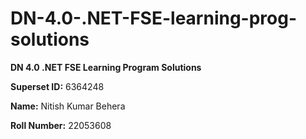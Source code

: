 # DN-4.0-.NET-FSE-learning-prog-solutions

**DN 4.0 .NET FSE Learning Program Solutions**

**Superset ID:** 6364248  

**Name:** Nitish Kumar Behera  

**Roll Number:** 22053608

